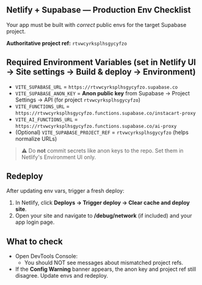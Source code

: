 ## Netlify + Supabase — Production Env Checklist

Your app must be built with *correct* public envs for the target Supabase project.

**Authoritative project ref:** `rtvwcyrksplhsgycyfzo`

## Required Environment Variables (set in Netlify UI → Site settings → Build & deploy → Environment)
- `VITE_SUPABASE_URL` = `https://rtvwcyrksplhsgycyfzo.supabase.co`
- `VITE_SUPABASE_ANON_KEY` = **Anon public key** from Supabase → Project Settings → API (for project `rtvwcyrksplhsgycyfzo`)
- `VITE_FUNCTIONS_URL` = `https://rtvwcyrksplhsgycyfzo.functions.supabase.co/instacart-proxy`
- `VITE_AI_FUNCTIONS_URL` = `https://rtvwcyrksplhsgycyfzo.functions.supabase.co/ai-proxy`
- (Optional) `VITE_SUPABASE_PROJECT_REF` = `rtvwcyrksplhsgycyfzo` (helps normalize URLs)

> ⚠️ Do **not** commit secrets like anon keys to the repo. Set them in Netlify's Environment UI only.

## Redeploy
After updating env vars, trigger a fresh deploy:
1. In Netlify, click **Deploys → Trigger deploy → Clear cache and deploy site**.
2. Open your site and navigate to **/debug/network** (if included) and your app login page.

## What to check
- Open DevTools Console:
  - You should NOT see messages about mismatched project refs.
- If the **Config Warning** banner appears, the anon key and project ref still disagree. Update envs and redeploy.